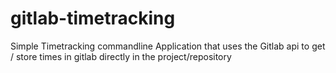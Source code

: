 # gitlab-timetracking
Simple Timetracking commandline Application that uses the Gitlab api to get / store times in gitlab directly in the project/repository 
